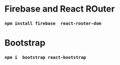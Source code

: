 # Firebase and React ROuter
### `npm install firebase  react-router-dom`

# Bootstrap

### `npm i  bootstrap react-bootstrap`



